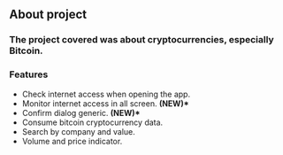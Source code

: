 ## About project
### The project covered was about cryptocurrencies, especially Bitcoin.

### Features
 - Check internet access when opening the app.
 - Monitor internet access in all screen. <b>(NEW)*</b>
 - Confirm dialog generic. <b>(NEW)*</b>
 - Consume bitcoin cryptocurrency data.
 - Search by company and value.
 - Volume and price indicator.